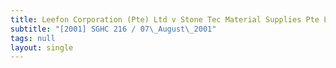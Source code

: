 ```yaml
---
title: Leefon Corporation (Pte) Ltd v Stone Tec Material Supplies Pte Ltd
subtitle: "[2001] SGHC 216 / 07\_August\_2001"
tags: null
layout: single
---
```


